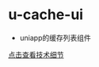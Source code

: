 # u-cache-ui

* uniapp的缓存列表组件


[点击查看技术细节](https://blog.csdn.net/qq_42363495/article/details/110738092)